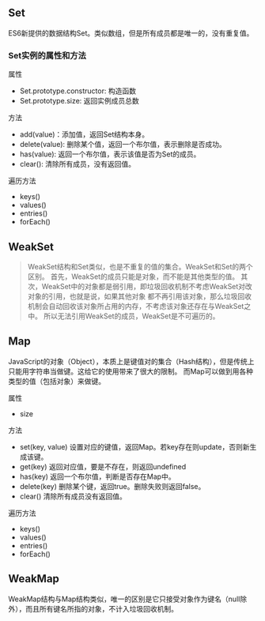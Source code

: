 ## Set

ES6新提供的数据结构Set。类似数组，但是所有成员都是唯一的，没有重复值。

### Set实例的属性和方法

属性

- Set.prototype.constructor: 构造函数
- Set.prototype.size: 返回实例成员总数

方法

- add(value)：添加值，返回Set结构本身。
- delete(value): 删除某个值，返回一个布尔值，表示删除是否成功。
- has(value): 返回一个布尔值，表示该值是否为Set的成员。
- clear(): 清除所有成员，没有返回值。

遍历方法

- keys()
- values()
- entries()
- forEach()

## WeakSet

> WeakSet结构和Set类似，也是不重复的值的集合。WeakSet和Set的两个区别。
首先，WeakSet的成员只能是对象，而不能是其他类型的值。
其次，WeakSet中的对象都是弱引用，即垃圾回收机制不考虑WeakSet对改对象的引用，也就是说，如果其他对象
都不再引用该对象，那么垃圾回收机制会自动回收该对象所占用的内存，不考虑该对象还存在与WeakSet之中。
所以无法引用WeakSet的成员，WeakSet是不可遍历的。


## Map

JavaScript的对象（Object），本质上是键值对的集合（Hash结构），但是传统上只能用字符串当做键。这给它的使用带来了很大的限制。
而Map可以做到用各种类型的值（包括对象）来做键。

属性

- size

方法

- set(key, value) 设置对应的键值，返回Map。若key存在则update，否则新生成该键。
- get(key) 返回对应值，要是不存在，则返回undefined
- has(key) 返回一个布尔值，判断是否存在Map中。
- delete(key) 删除某个键，返回true。删除失败则返回false。
- clear() 清除所有成员没有返回值。

遍历方法

- keys()
- values()
- entries()
- forEach()

## WeakMap

WeakMap结构与Map结构类似，唯一的区别是它只接受对象作为键名（null除外），而且所有键名所指的对象，不计入垃圾回收机制。
